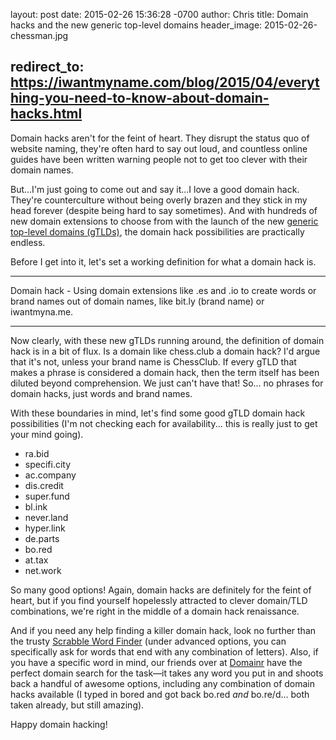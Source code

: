 layout: post
date: 2015-02-26 15:36:28 -0700
author: Chris
title: Domain hacks and the new generic top-level domains
header_image: 2015-02-26-chessman.jpg

redirect_to: https://iwantmyname.com/blog/2015/04/everything-you-need-to-know-about-domain-hacks.html
----

<!-- excerpt -->

Domain hacks aren't for the feint of heart. They disrupt the status quo of website naming, they're often hard to say out loud, and countless online guides have been written warning people not to get too clever with their domain names.

But...I'm just going to come out and say it...I love a good domain hack. They're counterculture without being overly brazen and they stick in my head forever (despite being hard to say sometimes). And with hundreds of new domain extensions to choose from with the launch of the new [generic top-level domains (gTLDs)](https://iwantmyname.com/domains/new-gtld-domain-extensions), the domain hack possibilities are practically endless.

<!-- /excerpt -->

Before I get into it, let's set a working definition for what a domain hack is. 

***

Domain hack - Using domain extensions like .es and .io to create words or brand names out of domain names, like bit.ly (brand name) or iwantmyna.me.

***

Now clearly, with these new gTLDs running around, the definition of domain hack is in a bit of flux. Is a domain like chess.club a domain hack? I'd argue that it's not, unless your brand name is ChessClub. If every gTLD that makes a phrase is considered a domain hack, then the term itself has been diluted beyond comprehension. We just can't have that! So... no phrases for domain hacks, just words and brand names. 

With these boundaries in mind, let's find some good gTLD domain hack possibilities (I'm not checking each for availability... this is really just to get your mind going).

+ ra.bid
+ specifi.city
+ ac.company
+ dis.credit
+ super.fund
+ bl.ink
+ never.land
+ hyper.link
+ de.parts
+ bo.red
+ at.tax
+ net.work

So many good options! Again, domain hacks are definitely for the feint of heart, but if you find yourself hopelessly attracted to clever domain/TLD combinations, we're right in the middle of a domain hack renaissance. 

And if you need any help finding a killer domain hack, look no further than the trusty [Scrabble Word Finder](http://www.wordfind.com/#words) (under advanced options, you can specifically ask for words that end with any combination of letters). Also, if you have a specific word in mind, our friends over at [Domainr](https://domainr.com) have the perfect domain search for the task—it takes any word you put in and shoots back a handful of awesome options, including any combination of domain hacks available (I typed in bored and got back bo.red *and* bo.re/d... both taken already, but still amazing).

Happy domain hacking!


